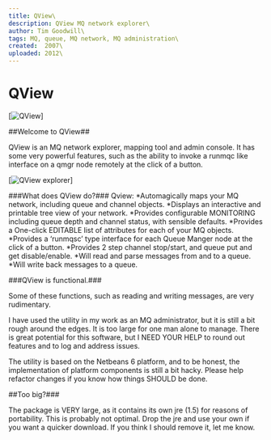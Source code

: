 ```yaml
---
title: QView\
description: QView MQ network explorer\
author: Tim Goodwill\
tags: MQ, queue, MQ network, MQ administration\
created:  2007\
uploaded: 2012\
---
```


QView 
=====

[![QView](https://github.com/tgqc/QView/raw/master/qview_icon.jpg)]

##Welcome to QView##



QView is an MQ network explorer, mapping tool and admin console.
It has some very powerful features, such as the ability to invoke a runmqc like interface on a qmgr node remotely at the click of a button.

[![QView explorer](https://github.com/tgqc/QView/raw/master/qview_screenshot.jpg)] 

###What does QView do?###
Qview:
*Automagically maps your MQ network, including queue and channel objects.
*Displays an interactive and printable tree view of your network.
*Provides configurable MONITORING including queue depth and channel status, with sensible defaults.
*Provides a One-click EDITABLE list of attributes for each of your MQ objects.
*Provides a ‘runmqsc’ type interface for each Queue Manger node at the click of a button.
*Provides 2 step channel stop/start, and queue put and get disable/enable.
*Will read and parse messages from and to a queue.
*Will write back messages to a queue.

###QView is functional.###

Some of these functions, such as reading and writing messages, are very rudimentary.

I have used the utility in my work as an MQ administrator, but it is still a bit rough around the edges. It is too large for one man alone to manage. There is great potential for this software, but I NEED YOUR HELP to round out features and to log and address issues.

The utility is based on the Netbeans 6 platform, and to be honest, the implementation of platform components is still a bit hacky. Please help refactor changes if you know how things SHOULD be done.

##Too big?###

The package is VERY large, as it contains its own jre (1.5) for reasons of portability. This is probably not optimal. Drop the jre and use your own if you want a quicker download. If you think I should remove it, let me know.